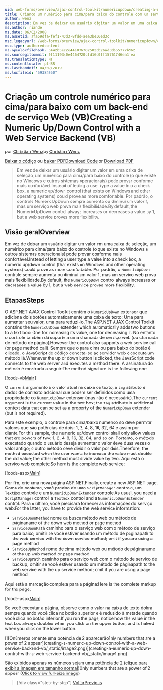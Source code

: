 ```yaml
---
uid: web-forms/overview/ajax-control-toolkit/numericupdown/creating-a-numeric-up-down-control-with-a-web-service-backend-vb
title: Criando um numérico para cima/para baixo do controle com um serviço back-end Web (VB) | Microsoft Docs
author: wenz
description: Em vez de deixar um usuário digitar um valor em uma caixa de seleção, um controle (o que existe no Windows e outros sistemas operacionais) para cima/baixo numérico pode revelar mais assim como c...
ms.author: riande
ms.date: 06/02/2008
ms.assetid: afa59dfa-fef1-43d3-8fdd-aea3be36ed3c
msc.legacyurl: /web-forms/overview/ajax-control-toolkit/numericupdown/creating-a-numeric-up-down-control-with-a-web-service-backend-vb
msc.type: authoredcontent
ms.openlocfilehash: 0442b5e22e44e0767825026b26ad3da55777b962
ms.sourcegitcommit: 0f1119340e4464720cfd16d0ff15764746ea1fea
ms.translationtype: MT
ms.contentlocale: pt-BR
ms.lasthandoff: 04/09/2019
ms.locfileid: "59384260"
---
```

# <a name="creating-a-numeric-updown-control-with-a-web-service-backend-vb"></a><span data-ttu-id="ee9da-103">Criação um controle numérico para cima/para baixo com um back-end de serviço Web (VB)</span><span class="sxs-lookup"><span data-stu-id="ee9da-103">Creating a Numeric Up/Down Control with a Web Service Backend (VB)</span></span>

<span data-ttu-id="ee9da-104">por [Christian Wenz](https://github.com/wenz)</span><span class="sxs-lookup"><span data-stu-id="ee9da-104">by [Christian Wenz](https://github.com/wenz)</span></span>

<span data-ttu-id="ee9da-105">[Baixar o código](http://download.microsoft.com/download/9/3/f/93f8daea-bebd-4821-833b-95205389c7d0/numericupdown1.vb.zip) ou [baixar PDF](http://download.microsoft.com/download/2/d/c/2dc10e34-6983-41d4-9c08-f78f5387d32b/numericupdown1VB.pdf)</span><span class="sxs-lookup"><span data-stu-id="ee9da-105">[Download Code](http://download.microsoft.com/download/9/3/f/93f8daea-bebd-4821-833b-95205389c7d0/numericupdown1.vb.zip) or [Download PDF](http://download.microsoft.com/download/2/d/c/2dc10e34-6983-41d4-9c08-f78f5387d32b/numericupdown1VB.pdf)</span></span>

> <span data-ttu-id="ee9da-106">Em vez de deixar um usuário digitar um valor em uma caixa de seleção, um numérico para cima/para baixo do controle (o que existe no Windows e outros sistemas operacionais) pode provar conforme mais confortável.</span><span class="sxs-lookup"><span data-stu-id="ee9da-106">Instead of letting a user type a value into a check box, a numeric up/down control (that exists on Windows and other operating systems) could prove as more comfortable.</span></span> <span data-ttu-id="ee9da-107">Por padrão, o controle NumericUpDown sempre aumenta ou diminui um valor 1, mas um serviço web prova mais flexibilidade.</span><span class="sxs-lookup"><span data-stu-id="ee9da-107">By default, the NumericUpDown control always increases or decreases a value by 1, but a web service proves more flexibility.</span></span>


## <a name="overview"></a><span data-ttu-id="ee9da-108">Visão geral</span><span class="sxs-lookup"><span data-stu-id="ee9da-108">Overview</span></span>

<span data-ttu-id="ee9da-109">Em vez de deixar um usuário digitar um valor em uma caixa de seleção, um numérico para cima/para baixo do controle (o que existe no Windows e outros sistemas operacionais) pode provar conforme mais confortável.</span><span class="sxs-lookup"><span data-stu-id="ee9da-109">Instead of letting a user type a value into a check box, a numeric up/down control (that exists on Windows and other operating systems) could prove as more comfortable.</span></span> <span data-ttu-id="ee9da-110">Por padrão, o `NumericUpDown` controle sempre aumenta ou diminui um valor 1, mas um serviço web prova mais flexibilidade.</span><span class="sxs-lookup"><span data-stu-id="ee9da-110">By default, the `NumericUpDown` control always increases or decreases a value by 1, but a web service proves more flexibility.</span></span>

## <a name="steps"></a><span data-ttu-id="ee9da-111">Etapas</span><span class="sxs-lookup"><span data-stu-id="ee9da-111">Steps</span></span>

<span data-ttu-id="ee9da-112">O ASP.NET AJAX Control Toolkit contém o `NumericUpDown` extensor que adiciona dois botões automaticamente uma caixa de texto: Uma para aumentar seu valor, uma para reduzi-lo.</span><span class="sxs-lookup"><span data-stu-id="ee9da-112">The ASP.NET AJAX Control Toolkit contains the `NumericUpDown` extender which automatically adds two buttons to a text box: One for increasing its value, one for decreasing it.</span></span> <span data-ttu-id="ee9da-113">No entanto o controle também dá suporte a uma chamada de serviço web (ou chamada de método de página).</span><span class="sxs-lookup"><span data-stu-id="ee9da-113">However the control also supports a web service call (or page method call).</span></span> <span data-ttu-id="ee9da-114">Sempre que o para cima ou para baixo do botão é clicado, o JavaScript de código conecta-se ao servidor web e executa um método lá.</span><span class="sxs-lookup"><span data-stu-id="ee9da-114">Whenever the up or down button is clicked, the JavaScript code connects to the web server and executes a method there.</span></span> <span data-ttu-id="ee9da-115">A assinatura do método é mostrada a seguir:</span><span class="sxs-lookup"><span data-stu-id="ee9da-115">The method signature is the following one:</span></span>

[!code-vb[Main](creating-a-numeric-up-down-control-with-a-web-service-backend-vb/samples/sample1.vb)]

<span data-ttu-id="ee9da-116">O `current` argumento é o valor atual na caixa de texto; a `tag` atributo é dados de contexto adicional que podem ser definidos como uma propriedade do `NumericUpDown` extensor (mas não é necessário).</span><span class="sxs-lookup"><span data-stu-id="ee9da-116">The `current` argument is the current value in the text box; the `tag` attribute is additional context data that can be set as a property of the `NumericUpDown` extender (but is not required).</span></span>

<span data-ttu-id="ee9da-117">Para este exemplo, o controle para cima/baixo numérico só deve permitir valores que são potências de dois: 1, 2, 4, 8, 16, 32, 64 e assim por diante.</span><span class="sxs-lookup"><span data-stu-id="ee9da-117">For this sample, the numeric up/down control shall only allow values that are powers of two: 1, 2, 4, 8, 16, 32, 64, and so on.</span></span> <span data-ttu-id="ee9da-118">Portanto, o método executado quando o usuário deseja aumentar o valor deve duas vezes o valor antigo; o outro método deve dividir o valor por dois.</span><span class="sxs-lookup"><span data-stu-id="ee9da-118">Therefore, the method executed when the user wants to increase the value must double the old value; the other method must divide value by two.</span></span> <span data-ttu-id="ee9da-119">Aqui está o serviço web completo:</span><span class="sxs-lookup"><span data-stu-id="ee9da-119">So here is the complete web service:</span></span>

[!code-aspx[Main](creating-a-numeric-up-down-control-with-a-web-service-backend-vb/samples/sample2.aspx)]

<span data-ttu-id="ee9da-120">Por fim, crie uma nova página ASP.NET.</span><span class="sxs-lookup"><span data-stu-id="ee9da-120">Finally, create a new ASP.NET page.</span></span> <span data-ttu-id="ee9da-121">Como de costume, você precisa de uma `ScriptManager` controle, um `TextBox` controle e um `NumericUpDownExtender` controle.</span><span class="sxs-lookup"><span data-stu-id="ee9da-121">As usual, you need a `ScriptManager` control, a `TextBox` control and a `NumericUpDownExtender` control.</span></span> <span data-ttu-id="ee9da-122">Para o último, você precisará fornecer as informações do serviço web:</span><span class="sxs-lookup"><span data-stu-id="ee9da-122">For the latter, you have to provide the web service information:</span></span>

- `ServiceDownMethod` <span data-ttu-id="ee9da-123">nome da busca método web ou método de página</span><span class="sxs-lookup"><span data-stu-id="ee9da-123">name of the down web method or page method</span></span>
- `ServiceDownPath` <span data-ttu-id="ee9da-124">caminho para o serviço web com o método de serviço para baixo; omitir se você estiver usando um método de página</span><span class="sxs-lookup"><span data-stu-id="ee9da-124">path to the web service with the down service method; omit if you are using a page method</span></span>
- `ServiceUpMethod` <span data-ttu-id="ee9da-125">nome de cima método web ou método de página</span><span class="sxs-lookup"><span data-stu-id="ee9da-125">name of the up web method or page method</span></span>
- `ServiceUpPath` <span data-ttu-id="ee9da-126">caminho para o serviço web com o método de serviço de backup; omitir se você estiver usando um método de página</span><span class="sxs-lookup"><span data-stu-id="ee9da-126">path to the web service with the up service method; omit if you are using a page method</span></span>

<span data-ttu-id="ee9da-127">Aqui está a marcação completa para a página:</span><span class="sxs-lookup"><span data-stu-id="ee9da-127">Here is the complete markup for the page:</span></span>

[!code-aspx[Main](creating-a-numeric-up-down-control-with-a-web-service-backend-vb/samples/sample3.aspx)]

<span data-ttu-id="ee9da-128">Se você executar a página, observe como o valor na caixa de texto dobra sempre quando você clica no botão superior e é reduzido à metade quando você clica no botão inferior.</span><span class="sxs-lookup"><span data-stu-id="ee9da-128">If you run the page, notice how the value in the text box always doubles when you click on the upper button, and is halved when you click on the lower button.</span></span>


[![O<span data-ttu-id="ee9da-129">números omente uma potência de 2 aparecerão]</span><span class="sxs-lookup"><span data-stu-id="ee9da-129">nly numbers that are a power of 2 appear]</span></span>(creating-a-numeric-up-down-control-with-a-web-service-backend-vb/_static/image2.png)](creating-a-numeric-up-down-control-with-a-web-service-backend-vb/_static/image1.png)

<span data-ttu-id="ee9da-130">São exibidos apenas os números sejam uma potência de 2 ([clique para exibir a imagem em tamanho normal](creating-a-numeric-up-down-control-with-a-web-service-backend-vb/_static/image3.png))</span><span class="sxs-lookup"><span data-stu-id="ee9da-130">Only numbers that are a power of 2 appear ([Click to view full-size image](creating-a-numeric-up-down-control-with-a-web-service-backend-vb/_static/image3.png))</span></span>

> [!div class="step-by-step"]
> [<span data-ttu-id="ee9da-131">Voltar</span><span class="sxs-lookup"><span data-stu-id="ee9da-131">Previous</span></span>](creating-a-numeric-up-down-control-with-a-web-service-backend-cs.md)

